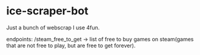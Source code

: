 # ice-scraper-bot

Just a bunch of webscrap I use 4fun.

endpoints:
/steam_free_to_get -> list of free to buy games on steam(games that are not free to play, but are free to get forever).
